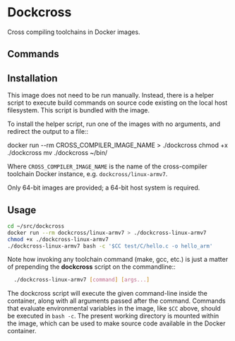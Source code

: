 # Dockcross

Cross compiling toolchains in Docker images.

## Commands

## Installation

This image does not need to be run manually. Instead, there is a helper script
to execute build commands on source code existing on the local host filesystem. This
script is bundled with the image.

To install the helper script, run one of the images with no arguments, and
redirect the output to a file::

  docker run --rm CROSS_COMPILER_IMAGE_NAME > ./dockcross
  chmod +x ./dockcross
  mv ./dockcross ~/bin/

Where `CROSS_COMPILER_IMAGE_NAME` is the name of the cross-compiler toolchain
Docker instance, e.g. `dockcross/linux-armv7`.

Only 64-bit images are provided; a 64-bit host system is required.

## Usage

``` sh
cd ~/src/dockcross
docker run --rm dockcross/linux-armv7 > ./dockcross-linux-armv7
chmod +x ./dockcross-linux-armv7
./dockcross-linux-armv7 bash -c '$CC test/C/hello.c -o hello_arm'
``` 

Note how invoking any toolchain command (make, gcc, etc.) is just a matter of prepending the **dockcross** script on the commandline::


``` sh
  ./dockcross-linux-armv7 [command] [args...]
```

The dockcross script will execute the given command-line inside the container,
along with all arguments passed after the command. Commands that evaluate
environmental variables in the image, like `$CC` above, should be executed in
`bash -c`. The present working directory is mounted within the image, which
can be used to make source code available in the Docker container.


